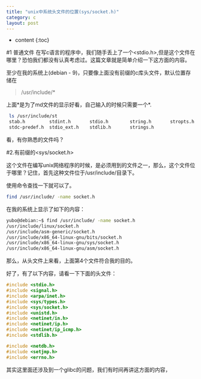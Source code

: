 ```yaml
---
title: "unix中系统头文件的位置(sys/socket.h)"
category: c
layout: post
---
```


* content
{:toc}

#1 普通文件
在写c语言的程序中，我们随手丢上了一个<stdio.h>,但是这个文件在哪里？恐怕我们都没有认真考虑过。这篇文章就是简单介绍一下这方面的内容。

至少在我的系统上(debian - 9)，只要像上面没有前缀的c库头文件，默认位置存储在

>/usr/include/\*

上面\*是为了md文件的显示好看，自己输入的时候只需要一个\*.

```bash
 ls /usr/include/st
 stab.h         stdint.h       stdio.h        string.h       stropts.h
 stdc-predef.h  stdio_ext.h    stdlib.h       strings.h

```

看，有你熟悉的文件吗？

#2.有前缀的<sys/socket.h>

这个文件在编写unix网络程序的时候，是必须用到的文件之一，那么，这个文件位于哪里？记住，首先这种文件位于/usr/include/目录下。

使用命令查找一下就可以了。

```bash
find /usr/include/ -name socket.h
```
在我的系统上显示了如下的内容：

```bash
yubo@debian:~$ find /usr/include/ -name socket.h
/usr/include/linux/socket.h
/usr/include/asm-generic/socket.h
/usr/include/x86_64-linux-gnu/bits/socket.h
/usr/include/x86_64-linux-gnu/sys/socket.h
/usr/include/x86_64-linux-gnu/asm/socket.h

```

那么，从头文件上来看，上面第4个文件符合我的目的。

好了，有了以下内容，请看一下下面的头文件：

```c
#include <stdio.h>
#include <signal.h>
#include <arpa/inet.h>
#include <sys/types.h>
#include <sys/socket.h>
#include <unistd.h>
#include <netinet/in.h>
#include <netinet/ip.h>
#include <netinet/ip_icmp.h>
#include <stdlib.h>

#include <netdb.h>
#include <setjmp.h>
#include <errno.h>

```

其实这里面还涉及到一个glibc的问题，我们有时间再讲这方面的内容，
